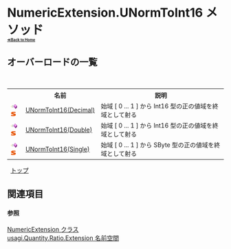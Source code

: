 # NumericExtension.UNormToInt16 メソッド <div style="font-size:30%"><a href="https://github.com/usagi/usagi.cs/blob/master/docs/Home.md">≪Back to Home</a></div> 


## オーバーロードの一覧
&nbsp;<table><tr><th></th><th>名前</th><th>説明</th></tr><tr><td>![Public メソッド](media/pubmethod.gif "Public メソッド")![静的メンバー](media/static.gif "静的メンバー")</td><td><a href="M_usagi_Quantity_Ratio_Extension_NumericExtension_UNormToInt16.md">UNormToInt16(Decimal)</a></td><td>
始域 [ 0 ... 1 ] から Int16 型の正の値域を終域として射る</td></tr><tr><td>![Public メソッド](media/pubmethod.gif "Public メソッド")![静的メンバー](media/static.gif "静的メンバー")</td><td><a href="M_usagi_Quantity_Ratio_Extension_NumericExtension_UNormToInt16_1.md">UNormToInt16(Double)</a></td><td>
始域 [ 0 ... 1 ] から Int16 型の正の値域を終域として射る</td></tr><tr><td>![Public メソッド](media/pubmethod.gif "Public メソッド")![静的メンバー](media/static.gif "静的メンバー")</td><td><a href="M_usagi_Quantity_Ratio_Extension_NumericExtension_UNormToInt16_2.md">UNormToInt16(Single)</a></td><td>
始域 [ 0 ... 1 ] から SByte 型の正の値域を終域として射る</td></tr></table>&nbsp;
<a href="#numericextension.unormtoint16-メソッド">トップ</a>

## 関連項目


#### 参照
<a href="T_usagi_Quantity_Ratio_Extension_NumericExtension.md">NumericExtension クラス</a><br /><a href="N_usagi_Quantity_Ratio_Extension.md">usagi.Quantity.Ratio.Extension 名前空間</a><br />